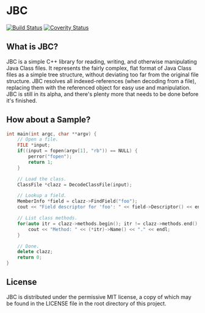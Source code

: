 JBC
===
[![Build Status](https://travis-ci.org/Mihail-K/JBC.svg?branch=master)](https://travis-ci.org/Mihail-K/JBC)
[![Coverity Status](https://scan.coverity.com/projects/3468/badge.svg)](https://scan.coverity.com/projects/3468)

What is JBC?
------------
JBC is a simple C++ library for reading, writing, and otherwise manipulating Java Class files. It represents the fairly complex, flat format of Java Class files as a simple tree structure, without deviating too far from the original file structure. JBC resolves all indexed-references (when decoding from a file), replacing them with the referenced object for easy use and manipulation.
JBC is still in its alpha, and there's plenty more that needs to be done before it's finished.

How about a Sample?
-------------------
``` c++
int main(int argc, char **argv) {
    // Open a file.
	FILE *input;
	if((input = fopen(argv[1], "rb")) == NULL) {
		perror("fopen");
		return 1;
	}

	// Load the class.
	ClassFile *clazz = DecodeClassFile(input);

	// Lookup a field.
	MemberInfo *field = clazz->FindField("foo");
	cout << "Field descriptor for 'foo': " << field->Descriptor() << endl;

	// List class methods.
	for(auto itr = clazz->methods.begin(); itr != clazz->methods.end(); itr++) {
		cout << "Method: " << (*itr)->Name() << "." << endl;
	}

	// Done.
	delete clazz;
	return 0;
}
```

License
-------
JBC is distributed under the permissive MIT license, a copy of which may be found in the LICENSE file in the root directory of this project.
